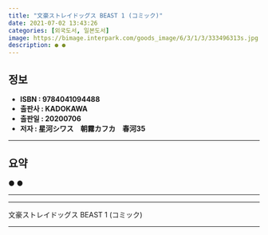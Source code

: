 ```yaml
---
title: "文豪ストレイドッグス BEAST 1 (コミック)"
date: 2021-07-02 13:43:26
categories: [외국도서, 일본도서]
image: https://bimage.interpark.com/goods_image/6/3/1/3/333496313s.jpg
description: ● ●
---
```


## **정보**

- **ISBN : 9784041094488**
- **출판사 : KADOKAWA**
- **출판일 : 20200706**
- **저자 : 星河シワス　朝霧カフカ　春河35**

------



## **요약**

●  ●  

------



------


文豪ストレイドッグス BEAST 1 (コミック) 

------


